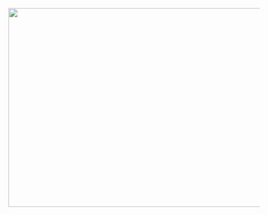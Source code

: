 <p align="center"><img src="https://github.com/abhinav-bohra/abhinav-bohra/blob/main/header.gif" width="1280px" height="400px"></p>
